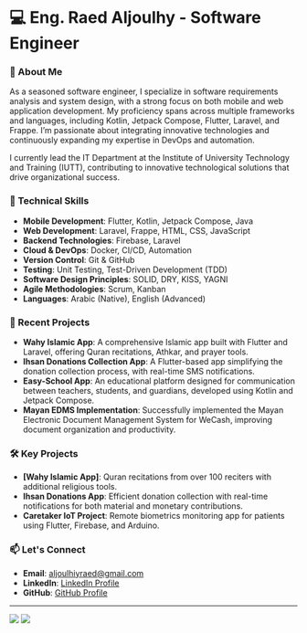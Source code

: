 # 💻 Eng. Raed Aljoulhy - Software Engineer

### 🚀 About Me
As a seasoned software engineer, I specialize in software requirements analysis and system design, with a strong focus on both mobile and web application development. My proficiency spans across multiple frameworks and languages, including Kotlin, Jetpack Compose, Flutter, Laravel, and Frappe. I’m passionate about integrating innovative technologies and continuously expanding my expertise in DevOps and automation.

I currently lead the IT Department at the Institute of University Technology and Training (IUTT), contributing to innovative technological solutions that drive organizational success.

### 🔧 Technical Skills
- **Mobile Development**: Flutter, Kotlin, Jetpack Compose, Java
- **Web Development**: Laravel, Frappe, HTML, CSS, JavaScript
- **Backend Technologies**: Firebase, Laravel
- **Cloud & DevOps**: Docker, CI/CD, Automation
- **Version Control**: Git & GitHub
- **Testing**: Unit Testing, Test-Driven Development (TDD)
- **Software Design Principles**: SOLID, DRY, KISS, YAGNI
- **Agile Methodologies**: Scrum, Kanban
- **Languages**: Arabic (Native), English (Advanced)

### 🌟 Recent Projects
- **Wahy Islamic App**: A comprehensive Islamic app built with Flutter and Laravel, offering Quran recitations, Athkar, and prayer tools.
- **Ihsan Donations Collection App**: A Flutter-based app simplifying the donation collection process, with real-time SMS notifications.
- **Easy-School App**: An educational platform designed for communication between teachers, students, and guardians, developed using Kotlin and Jetpack Compose.
- **Mayan EDMS Implementation**: Successfully implemented the Mayan Electronic Document Management System for WeCash, improving document organization and productivity.
  
### 🛠️ Key Projects
- **[Wahy Islamic App]**: Quran recitations from over 100 reciters with additional religious tools.
- **Ihsan Donations App**: Efficient donation collection with real-time notifications for both material and monetary contributions.
- **Caretaker IoT Project**: Remote biometrics monitoring app for patients using Flutter, Firebase, and Arduino.

### 📫 Let's Connect
- **Email**: [aljoulhiyraed@gmail.com](mailto:aljoulhiyraed@gmail.com)
- **LinkedIn**: [LinkedIn Profile](https://www.linkedin.com/in/raed-aljoulhy)
- **GitHub**: [GitHub Profile](https://github.com/aljoulhyRaed)

---

![](https://github-readme-stats.vercel.app/api?username=aljoulhyRaed&show_icons=true&theme=radical)
![](https://github-readme-stats.vercel.app/api/top-langs/?username=aljoulhyRaed&layout=compact&theme=radical)

